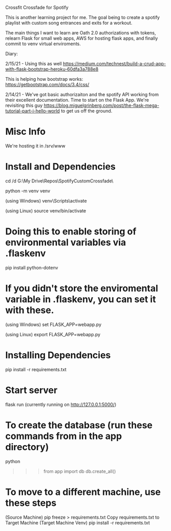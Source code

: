 Crossfit Crossfade for Spotify

This is another learning project for me.  The goal being to create a spotify playlist with custom song entrances and exits for a workout.

The main things I want to learn are Oath 2.0 authorizations with tokens, relearn Flask for small web apps, AWS for hosting flask apps, and finally commit to venv virtual enviroments.

Diary:

2/15/21 - Using this as well https://medium.com/technest/build-a-crud-app-with-flask-bootstrap-heroku-60dfa3a788e8

This is helping how bootstrap works: https://getbootstrap.com/docs/3.4/css/

2/14/21 - We've got basic authorizaiton and the spotify API working from their excellent documentation.  Time to start on the Flask App.  We're revisiting this guy https://blog.miguelgrinberg.com/post/the-flask-mega-tutorial-part-i-hello-world to get us off the ground.


# Misc Info
We're hosting it in /srv/www

# Install and Dependencies

cd /d G:\My Drive\Repos\SpotifyCustomCrossfade\

python -m venv venv

(using Windows)
venv\Scripts\activate

(using Linux)
source venv/bin/activate

# Doing this to enable storing of environmental variables via .flaskenv
pip install python-dotenv

# If you didn't store the enviromental variable in .flaskenv, you can set it with these.
(using Windows)
set FLASK_APP=webapp.py

(using Linux)
export FLASK_APP=webapp.py

# Installing Dependencies
pip install -r requirements.txt

# Start server
flask run
(currently running on http://127.0.0.1:5000/)

# To create the database (run these commands from in the app directory)
python
>>> from app import db
>>> db.create_all()

# To move to a different machine, use these steps
(Source Machine) pip freeze > requirements.txt
Copy requirements.txt to Target Machine
(Target Machine Venv) pip install -r requirements.txt
